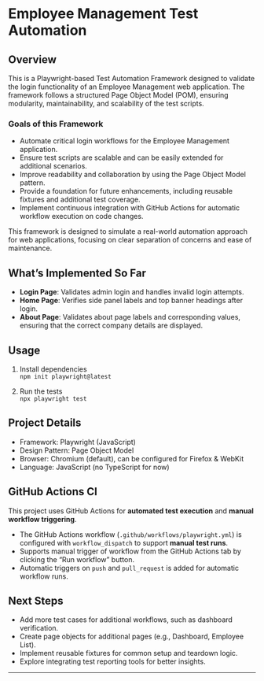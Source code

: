 # Employee Management Test Automation

## Overview

This is a Playwright-based Test Automation Framework designed to validate the login functionality of an Employee Management web application. The framework follows a structured Page Object Model (POM), ensuring modularity, maintainability, and scalability of the test scripts.

### Goals of this Framework

- Automate critical login workflows for the Employee Management application.
- Ensure test scripts are scalable and can be easily extended for additional scenarios.
- Improve readability and collaboration by using the Page Object Model pattern.
- Provide a foundation for future enhancements, including reusable fixtures and additional test coverage.
- Implement continuous integration with GitHub Actions for automatic workflow execution on code changes.

This framework is designed to simulate a real-world automation approach for web applications, focusing on clear separation of concerns and ease of maintenance.

## What’s Implemented So Far

- **Login Page**: Validates admin login and handles invalid login attempts.
- **Home Page**: Verifies side panel labels and top banner headings after login.
- **About Page**: Validates about page labels and corresponding values, ensuring that the correct company details are displayed.


## Usage

1. Install dependencies  
`npm init playwright@latest`

2. Run the tests  
`npx playwright test`


## Project Details

- Framework: Playwright (JavaScript)
- Design Pattern: Page Object Model
- Browser: Chromium (default), can be configured for Firefox & WebKit
- Language: JavaScript (no TypeScript for now)

## GitHub Actions CI

This project uses GitHub Actions for **automated test execution** and **manual workflow triggering**.

- The GitHub Actions workflow (`.github/workflows/playwright.yml`) is configured with `workflow_dispatch` to support **manual test runs**.
- Supports manual trigger of workflow from the GitHub Actions tab by clicking the “Run workflow” button.
- Automatic triggers on `push` and `pull_request` is added for automatic workflow runs.

## Next Steps
- Add more test cases for additional workflows, such as dashboard verification.
- Create page objects for additional pages (e.g., Dashboard, Employee List).
- Implement reusable fixtures for common setup and teardown logic.
- Explore integrating test reporting tools for better insights.

---